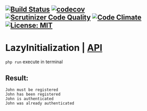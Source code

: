 [![Build Status](https://travis-ci.org/Jagepard/PhpDesignPatterns-LazyInitialization.svg?branch=master)](https://travis-ci.org/Jagepard/PhpDesignPatterns-LazyInitialization)
[![codecov](https://codecov.io/gh/Jagepard/PhpDesignPatterns-LazyInitialization/branch/master/graph/badge.svg)](https://codecov.io/gh/Jagepard/PhpDesignPatterns-LazyInitialization)
[![Scrutinizer Code Quality](https://scrutinizer-ci.com/g/Jagepard/PhpDesignPatterns-LazyInitialization/badges/quality-score.png?b=master)](https://scrutinizer-ci.com/g/Jagepard/PhpDesignPatterns-LazyInitialization/?branch=master)
[![Code Climate](https://codeclimate.com/github/Jagepard/PhpDesignPatterns-LazyInitialization/badges/gpa.svg)](https://codeclimate.com/github/Jagepard/PhpDesignPatterns-LazyInitialization)
[![License: MIT](https://img.shields.io/badge/license-MIT-498e7f.svg)](https://mit-license.org/)
-----

# LazyInitialization | [API](https://github.com/Jagepard/PhpDesignPatterns-LazyInitialization/blob/master/docs.md "Documentation API")

```php run``` execute in terminal

## Result:
```
John must be registered 
John has been registered 
John is authenticated 
John was already authenticated 
```
